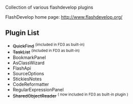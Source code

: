 Collection of various flashdevelop plugins

FlashDevelop home page:
http://www.flashdevelop.org/


## Plugin List ##

  * ~~QuickFind~~ <sup>(imcluded in FD3 as built-in)</sup>
  * ~~TaskList~~ <sup>(included in FD3 as built-in)</sup>
  * BookmarkPanel
  * AsClassWizard
  * FlashApi
  * SourceOptions
  * StickiesNotes
  * CodeReformatter
  * RegularExpressionPanel
  * ~~SharedObjectReader~~ <sup>( now included in FD3 as built-in plugin )</sup>